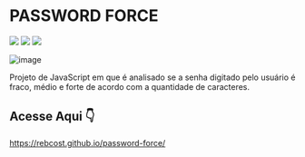 # PASSWORD FORCE
<div>
    <img src="https://img.shields.io/badge/JavaScript-F7DF1E?style=for-the-badge&logo=javascript&logoColor=black"></img>
    <img src="https://img.shields.io/badge/HTML5-E34F26?style=for-the-badge&logo=html5&logoColor=white"></img>
    <img src="https://img.shields.io/badge/CSS3-1572B6?style=for-the-badge&logo=css3&logoColor=white"></img>
</div>



![image](https://github.com/rebcost/visa-card/blob/main/password.gif)

Projeto de JavaScript em que é analisado se a senha digitado pelo usuário é fraco, médio e forte de acordo com a quantidade de caracteres.

## Acesse Aqui 👇️

https://rebcost.github.io/password-force/

